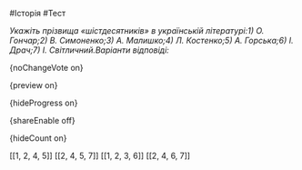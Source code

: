 #Історія #Тест

*Укажіть прізвища «шістдесятників» в українській літературі:1) О. Гончар;2) В. Симоненко;3) А. Малишко;4) Л. Костенко;5) А. Горська;6) І. Драч;7) І. Світличний.Варіанти відповіді:*

{noChangeVote on}

{preview on}

{hideProgress on}

{shareEnable off}

{hideCount on}

[[1, 2, 4, 5]]
[[2, 4, 5, 7]]
[[1, 2, 3, 6]]
[[2, 4, 6, 7]]
